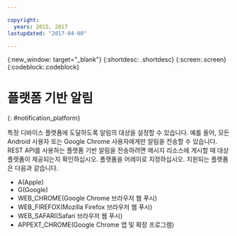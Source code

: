 ```yaml
---

copyright:
  years: 2015, 2017
lastupdated: "2017-04-08"

---
```

{:new_window: target="_blank"}
{:shortdesc: .shortdesc}
{:screen:.screen}
{:codeblock:.codeblock}

# 플랫폼 기반 알림
{: #notification_platform}


특정 디바이스 플랫폼에 도달하도록 알림의 대상을 설정할 수 있습니다. 예를 들어, 모든 Android 사용자 또는 Google Chrome 사용자에게만 알림을 전송할 수 있습니다. REST API를 사용하는 플랫폼 기반 알림을 전송하려면 메시지 리소스에 게시할 때 대상 플랫폼이 제공되는지 확인하십시오. 플랫폼을 어레이로 지정하십시오. 지원되는 플랫폼은 다음과 같습니다.

* A(Apple)
* G(Google)
* WEB_CHROME(Google Chrome 브라우저 웹 푸시)
* WEB_FIREFOX(Mozilla Firefox 브라우저 웹 푸시)
* WEB_SAFARI(Safari 브라우저 웹 푸시)
* APPEXT_CHROME(Google Chrome 앱 및 확장 프로그램)
